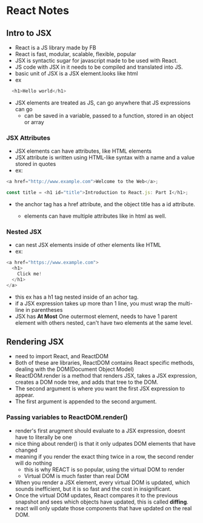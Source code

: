 # React Notes
## Intro to JSX
- React is a JS library made by FB
- React is fast, modular, scalable, flexible, popular
- JSX is syntactic sugar for javascript made to be used with React.
- JS code with JSX in it needs to be compiled and translated into JS.
- basic unit of JSX is a JSX element.looks like html
- ex
```javascript
  <h1>Hello world</h1>
```
- JSX elements are treated as JS, can go anywhere that JS expressions can go
  - can be saved in a variable, passed to a function, stored in an object or array

### JSX Attributes
- JSX elements can have attributes, like HTML elements
- JSX attribute is written using HTML-like syntax with a name and a value stored in quotes
- ex:
```javascript
<a href="http://www.example.com">Welcome to the Web</a>;

const title = <h1 id="title">Introduction to React.js: Part I</h1>;
```
- the anchor tag <a> has a href attribute, and the object title has a id attribute.
  - elements can have multiple attributes like in html as well.

### Nested JSX
- can nest JSX elements inside of other elements like HTML
- ex:
```javascript
<a href="https://www.example.com">
  <h1>
    Click me!
  </h1>
</a>
```
- this ex has a h1 tag nested inside of an achor tag.
- if a JSX expression takes up more than 1 line, you must wrap the multi-line in parentheses
- JSX has **At Most** One outermost element, needs to have 1 parent element with others nested, can't have two elements at the same level.

## Rendering JSX
- need to import React, and ReactDOM
- Both of these are libraries, ReactDOM contains React specific methods, dealing with the DOM(Document Object Model)
- ReactDOM.render is a method that renders JSX, takes a JSX expression, creates a DOM node tree, and adds that tree to the DOM.
- The second argument is where you want the first JSX expression to appear.
- The first argument is appended to the second argument.


### Passing variables to ReactDOM.render()
- render's first arugment should evaluate to a JSX expression, doesnt have to literally be one
- nice thing about render() is that it only udpates DOM elements that have changed
- meaning if you render the exact thing twice in a row, the second render will do nothing
  - this is why REACT is so popular, using the virtual DOM to render
  - Virtual DOM is much faster than real DOM
- When you render a JSX element, every virtual DOM is updated, which sounds inefficient, but it is so fast and the cost in insignificant.
- Once the virtual DOM updates, React compares it to the previous snapshot and sees which objects have updated, this is called **diffing**.
- react will only update those components that have updated on the real DOM.  